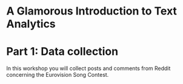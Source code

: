 # A Glamorous Introduction to Text Analytics
# Part 1: Data collection

In this workshop you will collect posts and comments from Reddit concerning the Eurovision Song Contest.
